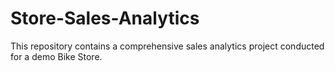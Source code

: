 # Store-Sales-Analytics
This repository contains a comprehensive sales analytics project conducted for a demo Bike Store. 
